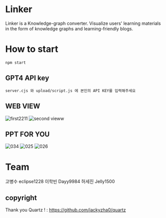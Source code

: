 # Linker
Linker is a Knowledge-graph converter. Visualize users' learning materials in the form of knowledge graphs and learning-friendly blogs.
# How to start
```
npm start
```
## GPT4 API key
```
server.cjs 와 upload/script.js 에 본인의 API KEY를 입력해주세요
```
## WEB VIEW
![first2211](https://github.com/eclipse1228/Linker-Knowledge-graph-Converter-/assets/107296751/c53db6d1-25f3-4234-a85a-ea33c2ece81a)
![second vieww](https://github.com/eclipse1228/Linker-Knowledge-graph-Converter-/assets/107296751/ead16bb1-46f6-4e58-9495-2b1299b7639d)

## PPT FOR YOU
![034](https://github.com/eclipse1228/Linker/assets/107296751/a777dd5a-2f02-40d1-bbae-6d0ceaed4abe)
![025](https://github.com/eclipse1228/Linker/assets/107296751/b6edddcd-b827-4675-abb6-0719eea0d66a)
![026](https://github.com/eclipse1228/Linker/assets/107296751/f0c183b5-5f93-4080-a6b3-3bdcd4f1f2db)

# Team
고병수 eclipse1228
이학빈 Dayy9984
허세진 Jelly1500

## copyright
Thank you Quartz ! : https://github.com/jackyzha0/quartz

